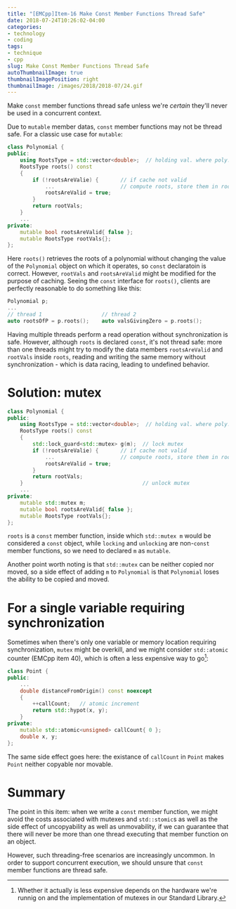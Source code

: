 ```yaml
---
title: "[EMCpp]Item-16 Make Const Member Functions Thread Safe"
date: 2018-07-24T10:26:02-04:00
categories:
- technology
- coding
tags:
- technique
- cpp
slug: Make Const Member Functions Thread Safe
autoThumbnailImage: true
thumbnailImagePosition: right
thumbnailImage: /images/2018/2018-07/24.gif
---
```


Make `const` member functions thread safe unless we're _certain_ they'll never be used in a concurrent context.
<!--more-->
<!-- toc -->

Due to `mutable` member datas, `const` member functions may not be thread safe. For a classic use case for `mutable`:

```cpp
class Polynomial {
public:
    using RootsType = std::vector<double>;  // holding val. where poly. evals to zero
    RootsType roots() const
    {
        if (!rootsAreValie) {       // if cache not valid
            ...                     // compute roots, store them in rootVals
            rootsAreValid = true; 
        }
        return rootVals;
    }
    ...
private:
    mutable bool rootsAreValid{ false };
    mutable RootsType rootVals{};
};
```

Here `roots()` retrieves the roots of a polynomial without changing the value of the `Polynomial` object on which it operates, so `const` declaratoin is correct. However, `rootVals` and `rootsAreValid` might be modified for the purpose of caching. Seeing the `const` interface for `roots()`, clients are perfectly reasonable to do something like this:

```cpp
Polynomial p;
...
// thread 1                   // thread 2
auto rootsOfP = p.roots();    auto valsGivingZero = p.roots();
```

Having multiple threads perform a read operation without synchronization is safe. However, although `roots` is declared `const`, it's not thread safe: more than one threads might try to modify the data members `rootsAreValid` and `rootVals` inside `roots`, reading and writing the same memory without synchronization - which is data racing, leading to undefined behavior.

# Solution: mutex

```cpp
class Polynomial {
public:
    using RootsType = std::vector<double>;  // holding val. where poly. evals to zero
    RootsType roots() const
    {
        std::lock_guard<std::mutex> g(m);  // lock mutex
        if (!rootsAreValie) {       // if cache not valid
            ...                     // compute roots, store them in rootVals
            rootsAreValid = true; 
        }
        return rootVals;
    }                                      // unlock mutex
    ...
private:
    mutable std::mutex m;
    mutable bool rootsAreValid{ false };
    mutable RootsType rootVals{};
};
```

`roots` is a `const` member function, inside which `std::mutex m` would be considered a `const` object, while `locking` and `unlocking` are non-`const` member functions, so we need to declared `m` as `mutable`.

Another point worth noting is that `std::mutex` can be neither copied nor moved, so a side effect of adding `m` to `Polynomial` is that `Polynomial` loses the ability to be copied and moved.

# For a single variable requiring synchronization

Sometimes when there's only one variable or memory location requiring synchronization, `mutex` might be overkill, and we might consider `std::atomic` counter (EMCpp item 40), which is often a less expensive way to go[^1]:

```cpp
class Point {
public:
    ...
    double distanceFromOrigin() const noexcept
    {
        ++callCount;   // atomic increment
        return std::hypot(x, y);
    }
private:
    mutable std::atomic<unsigned> callCount{ 0 };
    double x, y;
};
```

The same side effect goes here: the existance of `callCount` in `Point` makes `Point` neither copyable nor movable. 

# Summary

The point in this item: when we write a `const` member function, we might avoid the costs associated with mutexes and `std::stomic`s as well as the side effect of uncopyability as well as unmovability, if we can guarantee that there will never be more than one thread executing that member function on an object.

However, such threading-free scenarios are increasingly uncommon. In order to support concurrent execution, we should unsure that `const` member functions are thread safe.


[^1]: Whether it actually is less expensive depends on the hardware we're runnig on and the implementation of mutexes in our Standard Library.
